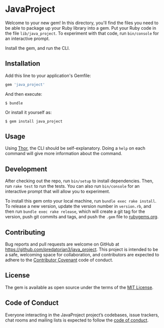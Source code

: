 # JavaProject

Welcome to your new gem! In this directory, you'll find the files you need to be
 able to package up your Ruby library into a gem. Put your Ruby code in the file
 `lib/java_project`. To experiment with that code, run `bin/console` for an
 interactive prompt.

Install the gem, and run the CLI.

## Installation

Add this line to your application's Gemfile:

```ruby
gem 'java_project'
```

And then execute:

    $ bundle

Or install it yourself as:

    $ gem install java_project

## Usage

Using [Thor](http://whatisthor.com), the CLI should be self-explanatory. Doing
a `help` on each command will give more information about the command.

## Development

After checking out the repo, run `bin/setup` to install dependencies. Then, run
`rake test` to run the tests. You can also run `bin/console` for an interactive
prompt that will allow you to experiment.

To install this gem onto your local machine, run `bundle exec rake install`. To
release a new version, update the version number in `version.rb`, and then run
`bundle exec rake release`, which will create a git tag for the version, push
git commits and tags, and push the `.gem` file to
[rubygems.org](https://rubygems.org).

## Contributing

Bug reports and pull requests are welcome on GitHub at
https://github.com/predatorian3/java_project. This project is intended to be a
safe, welcoming space for collaboration, and contributors are expected to adhere
to the [Contributor Covenant](http://contributor-covenant.org) code of conduct.

## License

The gem is available as open source under the terms of the
[MIT License](https://opensource.org/licenses/MIT).

## Code of Conduct

Everyone interacting in the JavaProject project’s codebases, issue trackers,
chat rooms and mailing lists is expected to follow the
[code of conduct](https://github.com/predatorian3/java_project/blob/master/CODE_OF_CONDUCT.md).
